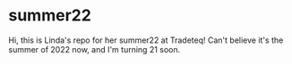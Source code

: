 # summer22
Hi, this is Linda's repo for her summer22 at Tradeteq! Can't believe it's the summer of 2022 now, and I'm turning 21 soon.
